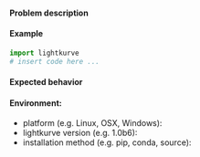 <!-- Fill in the information below before opening an issue. -->

#### Problem description
<!-- Provide a clear and concise description of the issue. -->

#### Example
<!-- Provide a link or minimal code snippet that demonstrates the issue. -->
```python
import lightkurve
# insert code here ...
```

#### Expected behavior
<!-- Describe the behavior you expected and how it differs from the behavior observed in the example. -->

#### Environment:
- platform (e.g. Linux, OSX, Windows):
- lightkurve version (e.g. 1.0b6):
- installation method (e.g. pip, conda, source):
